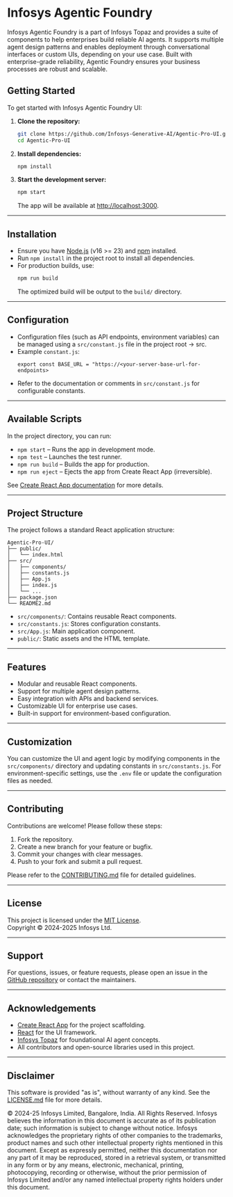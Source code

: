 # Infosys Agentic Foundry

Infosys Agentic Foundry is a part of Infosys Topaz and provides a suite of components to help enterprises build reliable AI agents. It supports multiple agent design patterns and enables deployment through conversational interfaces or custom UIs, depending on your use case. Built with enterprise-grade reliability, Agentic Foundry ensures your business processes are robust and scalable.

## Getting Started

To get started with Infosys Agentic Foundry UI:

1. **Clone the repository:**
   ```sh
   git clone https://github.com/Infosys-Generative-AI/Agentic-Pro-UI.git
   cd Agentic-Pro-UI
   ```

2. **Install dependencies:**
   ```sh
   npm install
   ```

3. **Start the development server:**
   ```sh
   npm start
   ```
   The app will be available at [http://localhost:3000](http://localhost:3000).

---

## Installation

- Ensure you have [Node.js](https://nodejs.org/) (v16 >= 23) and [npm](https://www.npmjs.com/) installed.
- Run `npm install` in the project root to install all dependencies.
- For production builds, use:
  ```sh
  npm run build
  ```
  The optimized build will be output to the `build/` directory.

---

## Configuration

- Configuration files (such as API endpoints, environment variables) can be managed using a `src/constant.js` file in the project root -> src.
- Example `constant.js`:
  ```
  export const BASE_URL = "https://<your-server-base-url-for-endpoints>
  ```
- Refer to the documentation or comments in `src/constant.js` for configurable constants.

---

## Available Scripts

In the project directory, you can run:

- `npm start` – Runs the app in development mode.
- `npm test` – Launches the test runner.
- `npm run build` – Builds the app for production.
- `npm run eject` – Ejects the app from Create React App (irreversible).

See [Create React App documentation](https://facebook.github.io/create-react-app/docs/getting-started) for more details.

---

## Project Structure

The project follows a standard React application structure:

```
Agentic-Pro-UI/
├── public/
│   └── index.html
├── src/
│   ├── components/
│   ├── constants.js
│   ├── App.js
│   ├── index.js
│   └── ...
├── package.json
└── README2.md
```
- `src/components/`: Contains reusable React components.
- `src/constants.js`: Stores configuration constants.
- `src/App.js`: Main application component.
- `public/`: Static assets and the HTML template.

---

## Features

- Modular and reusable React components.
- Support for multiple agent design patterns.
- Easy integration with APIs and backend services.
- Customizable UI for enterprise use cases.
- Built-in support for environment-based configuration.

---

## Customization

You can customize the UI and agent logic by modifying components in the `src/components/` directory and updating constants in `src/constants.js`. For environment-specific settings, use the `.env` file or update the configuration files as needed.

---

## Contributing

Contributions are welcome! Please follow these steps:

1. Fork the repository.
2. Create a new branch for your feature or bugfix.
3. Commit your changes with clear messages.
4. Push to your fork and submit a pull request.

Please refer to the [CONTRIBUTING.md](CONTRIBUTING.md) file for detailed guidelines.

---

## License

This project is licensed under the [MIT License](LICENSE.md).  
Copyright © 2024-2025 Infosys Ltd.

---

## Support

For questions, issues, or feature requests, please open an issue in the [GitHub repository](https://github.com/Infosys-Generative-AI/Agentic-Pro-UI/issues) or contact the maintainers.

---

## Acknowledgements

- [Create React App](https://create-react-app.dev/) for the project scaffolding.
- [React](https://react.dev/) for the UI framework.
- [Infosys Topaz](https://www.infosys.com/services/ai-automation/topaz.html) for foundational AI agent concepts.
- All contributors and open-source libraries used in this project.

---

## Disclaimer

This software is provided "as is", without warranty of any kind. See the [LICENSE.md](LICENSE.md) file for more details.

© 2024-25 Infosys Limited, Bangalore, India. All Rights Reserved. Infosys believes the information in this document is accurate as of its publication date; such information is subject to change without notice. Infosys acknowledges the proprietary rights of other companies to the trademarks, product names and such other intellectual property rights mentioned in this document. Except as expressly permitted, neither this documentation nor any part of it may be reproduced, stored in a retrieval system, or transmitted in any form or by any means, electronic, mechanical, printing, photocopying, recording or otherwise, without the prior permission of Infosys Limited and/or any named intellectual property rights holders under this document.